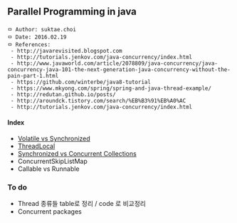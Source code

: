 ## Parallel Programming in java

```
ㅁ Author: suktae.choi
ㅁ Date: 2016.02.19
ㅁ References:
 - http://javarevisited.blogspot.com
 - http://tutorials.jenkov.com/java-concurrency/index.html
 - http://www.javaworld.com/article/2078809/java-concurrency/java-concurrency-java-101-the-next-generation-java-concurrency-without-the-pain-part-1.html
 - https://github.com/winterbe/java8-tutorial
 - https://www.mkyong.com/spring/spring-and-java-thread-example/
 - http://redutan.github.io/posts/
 - http://aroundck.tistory.com/search/%EB%B3%91%EB%A0%AC
 - http://tutorials.jenkov.com/java-concurrency/index.html
```

#### Index
- [Volatile vs Synchronized](https://github.com/agongi/study/tree/master/parallel-programming/volatile-synchronized/)
- [ThreadLocal](https://github.com/agongi/study/tree/master/parallel-programming/threadlocal/)
- [Synchronized vs Concurrent Collections](https://github.com/agongi/study/tree/master/parallel-programming/synchronized-concurrent/)
- ConcurrentSkipListMap
- Callable vs Runnable

### To do
- Thread 종류들 table로 정리 / code 로 비교정리
- Concurrent packages
